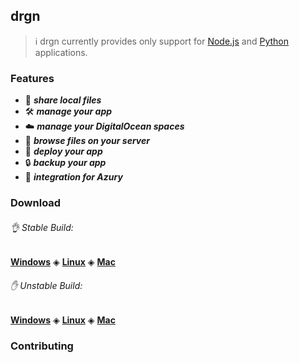 ## drgn

> ℹ️ drgn currently provides only support for [Node.js](https://nodejs.org) and [Python](https://www.python.org) applications.

### Features

- 📑 ***share local files***
- 🛠️ ***manage your app***
- ☁️ ***manage your DigitalOcean spaces***
- 📂 ***browse files on your server***
- 🎉 ***deploy your app***
- 🔒 ***backup your app***
- 🤝 ***integration for Azury***

### Download

###### 👌 Stable Build:

[**Windows**](https://azury.to/oss/drgn/download?channel=latest&platform=win) ◈ [**Linux**](https://azury.to/oss/drgn/download?channel=latest&platform=linux) ◈ [**Mac**](https://azury.to/oss/drgn/download?channel=latest&platform=osx)

###### ✋ Unstable Build:

[**Windows**](https://azury.to/oss/drgn/download?channel=canary&platform=win) ◈ [**Linux**](https://azury.to/oss/drgn/download?channel=canary&platform=linux) ◈ [**Mac**](https://azury.to/oss/drgn/download?channel=canary&platform=osx)

### Contributing
